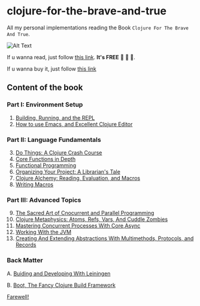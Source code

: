 # clojure-for-the-brave-and-true

All my personal implementations reading the Book `Clojure For The Brave And True`.

![Alt Text](https://m.media-amazon.com/images/I/61gz17WmCrL.jpg)

If u wanna read, just follow [this link](https://www.braveclojure.com/). **It's FREE** :tada: :tada: :tada:.

If u wanna buy it, just follow [this link](https://www.amazon.com.br/Clojure-Brave-True-Ultimate-Programmer/dp/1593275919)


## Content of the book

### Part I: Environment Setup

1. [Building, Running, and the REPL](https://www.braveclojure.com/getting-started/)
1. [How to use Emacs, and Excellent Clojure Editor](https://www.braveclojure.com/basic-emacs/)

### Part II: Language Fundamentals

3. [Do Things: A Clojure Crash Course](https://www.braveclojure.com/do-things/)
4. [Core Functions in Depth](https://www.braveclojure.com/core-functions-in-depth/)
5. [Functional Programming](https://www.braveclojure.com/functional-programming/)
6. [Organizing Your Project: A Librarian's Tale](https://www.braveclojure.com/organization/)
7. [Clojure Alchemy: Reading, Evaluation, and Macros](https://www.braveclojure.com/read-and-eval/)
8. [Writing Macros](https://www.braveclojure.com/writing-macros/)

### Part III: Advanced Topics

9. [The Sacred Art of Cnocurrent and Parallel Programming](https://www.braveclojure.com/concurrency/)
10. [Clojure Metaphysics: Atoms, Refs, Vars, And Cuddle Zombies](https://www.braveclojure.com/zombie-metaphysics/)
11. [Mastering Concurrent Processes With Core,Async](https://www.braveclojure.com/core-async/)
12. [Working With the JVM](https://www.braveclojure.com/java/)
13. [Creating And Extending Abstractions With Multimethods, Protocols, and Records](https://www.braveclojure.com/multimethods-records-protocols/)

### Back Matter

A. [Buiding and Developing With Leiningen](https://www.braveclojure.com/appendix-a/)

B. [Boot, The Fancy Clojure Build Framework](https://www.braveclojure.com/appendix-b/)

[Farewell!](https://www.braveclojure.com/afterword/)
